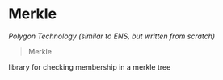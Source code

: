 # Merkle

_Polygon Technology (similar to ENS, but written from scratch)_

> Merkle

library for checking membership in a merkle tree
